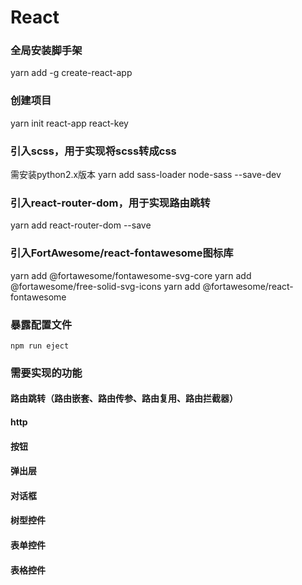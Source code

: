 # React

### 全局安装脚手架
  yarn add -g create-react-app

### 创建项目
  yarn init react-app react-key

### 引入scss，用于实现将scss转成css
  需安装python2.x版本
  yarn add sass-loader node-sass --save-dev

### 引入react-router-dom，用于实现路由跳转
  yarn add react-router-dom --save

### 引入FortAwesome/react-fontawesome图标库
  yarn add @fortawesome/fontawesome-svg-core
  yarn add @fortawesome/free-solid-svg-icons
  yarn add @fortawesome/react-fontawesome













### 暴露配置文件
    npm run eject


### 需要实现的功能

#### 路由跳转（路由嵌套、路由传参、路由复用、路由拦截器）
#### http
#### 按钮
#### 弹出层
#### 对话框
#### 树型控件
#### 表单控件
#### 表格控件